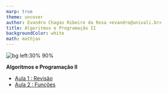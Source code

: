 ```yaml
---
marp: true
theme: uncover
author: Evandro Chagas Ribeiro da Rosa <evandro@univali.br>
title: Algoritmos e Programação II
backgroundColor: white
math: mathjax
---
```


![bg left:30% 90%](https://api.qrserver.com/v1/create-qr-code/?format=svg&data=https://evandro-crr.github.io/alg2)

**Algoritmos e Programação II**

- [Aula 1 : Revisão](slides/1_aula.html)
- [Aula 2 : Funções](slides/2_aula.html)


<!-- _footer: Evandro Chagas Ribeiro da Rosa -->
